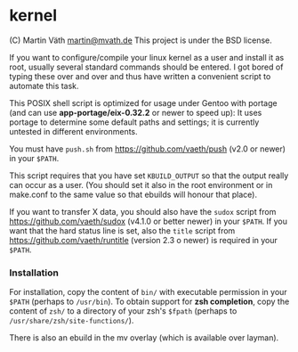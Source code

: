 # kernel

(C) Martin Väth <martin@mvath.de>
This project is under the BSD license.

If you want to configure/compile your linux kernel as a user and install it
as root, usually several standard commands should be entered.
I got bored of typing these over and over and thus have written a convenient
script to automate this task.

This POSIX shell script is optimized for usage under Gentoo with portage
(and can use __app-portage/eix-0.32.2__ or newer to speed up):
It uses portage to determine some default paths and settings;
it is currently untested in different environments.

You must have `push.sh` from https://github.com/vaeth/push (v2.0 or newer)
in your `$PATH`.

This script requires that you have set `KBUILD_OUTPUT` so that the
output really can occur as a user. (You should set it also in the root
environment or in make.conf to the same value so that ebuilds will
honour that place).

If you want to transfer X data, you should also have the `sudox` script from
https://github.com/vaeth/sudox (v4.1.0 or better newer) in your `$PATH`.
If you want that the hard status line is set, also the `title` script from
https://github.com/vaeth/runtitle (version 2.3 o newer) is required in
your `$PATH`.

### Installation

For installation, copy the content of `bin/` with executable permission in your
`$PATH` (perhaps to `/usr/bin`). To obtain support for __zsh completion__,
copy the content of `zsh/` to a directory of your zsh's `$fpath`
(perhaps to `/usr/share/zsh/site-functions/`).

There is also an ebuild in the mv overlay (which is available over layman).
